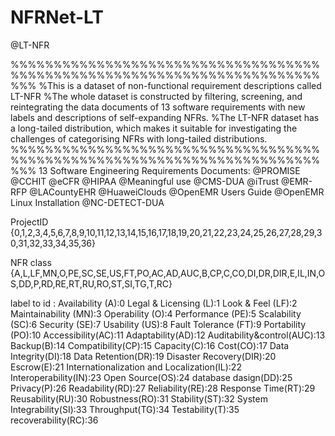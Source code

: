 # NFRNet-LT

@LT-NFR

%%%%%%%%%%%%%%%%%%%%%%%%%%%%%%%%%%%%%%%%%%%%%%%%%%%%%%%%%%%%%%%%%%%%%%%%%%% %This is a dataset of non-functional requirement descriptions called LT-NFR %The whole dataset is constructed by filtering, screening, and reintegrating the data documents of 13 software requirements with new labels and descriptions of self-expanding NFRs. %The LT-NFR dataset has a long-tailed distribution, which makes it suitable for investigating the challenges of categorising NFRs with long-tailed distributions. %%%%%%%%%%%%%%%%%%%%%%%%%%%%%%%%%%%%%%%%%%%%%%%%%%%%%%%%%%%%%%%%%%%%%%%%%%% 13 Software Engineering Requirements Documents: @PROMISE @CCHIT @eCFR @HIPAA @Meaningful use @CMS-DUA @iTrust @EMR-RFP @LACountyEHR @HuaweiClouds @OpenEMR Users Guide @OpenEMR Linux Installation @NC-DETECT-DUA

ProjectID {0,1,2,3,4,5,6,7,8,9,10,11,12,13,14,15,16,17,18,19,20,21,22,23,24,25,26,27,28,29,30,31,32,33,34,35,36}

NFR class {A,L,LF,MN,O,PE,SC,SE,US,FT,PO,AC,AD,AUC,B,CP,C,CO,DI,DR,DIR,E,IL,IN,OS,DD,P,RD,RE,RT,RU,RO,ST,SI,TG,T,RC}

label to id : Availability (A):0 Legal & Licensing (L):1 Look & Feel (LF):2 Maintainability (MN):3 Operability (O):4 Performance (PE):5 Scalability (SC):6 Security (SE):7 Usability (US):8 Fault Tolerance (FT):9
Portability (PO):10 Accessibility(AC):11 Adaptability(AD):12 Auditability&control(AUC):13 Backup(B):14 Compatibility(CP):15 Capacity(C):16 Cost(CO):17 Data Integrity(DI):18 Data Retention(DR):19 Disaster Recovery(DIR):20 Escrow(E):21 Internationalization and Localization(IL):22 Interoperability(IN):23 Open Source(OS):24 database dasign(DD):25 Privacy(P):26 Readability(RD):27 Reliability(RE):28 Response Time(RT):29 Reusability(RU):30 Robustness(RO):31 Stability(ST):32 System Integrability(SI):33 Throughput(TG):34 Testability(T):35 recoverability(RC):36
